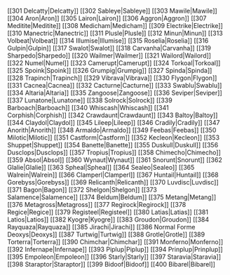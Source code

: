 [[301 Delcatty|Delcatty]]
[[302 Sableye|Sableye]]
[[303 Mawile|Mawile]]
[[304 Aron|Aron]]
[[305 Lairon|Lairon]]
[[306 Aggron|Aggron]]
[[307 Meditite|Meditite]]
[[308 Medicham|Medicham]]
[[309 Electrike|Electrike]]
[[310 Manectric|Manectric]]
[[311 Plusle|Plusle]]
[[312 Minun|Minun]]
[[313 Volbeat|Volbeat]]
[[314 Illumise|Illumise]]
[[315 Roselia|Roselia]]
[[316 Gulpin|Gulpin]]
[[317 Swalot|Swalot]]
[[318 Carvanha|Carvanha]]
[[319 Sharpedo|Sharpedo]]
[[320 Wailmer|Wailmer]]
[[321 Wailord|Wailord]]
[[322 Numel|Numel]]
[[323 Camerupt|Camerupt]]
[[324 Torkoal|Torkoal]]
[[325 Spoink|Spoink]]
[[326 Grumpig|Grumpig]]
[[327 Spinda|Spinda]]
[[328 Trapinch|Trapinch]]
[[329 Vibrava|Vibrava]]
[[330 Flygon|Flygon]]
[[331 Cacnea|Cacnea]]
[[332 Cacturne|Cacturne]]
[[333 Swablu|Swablu]]
[[334 Altaria|Altaria]]
[[335 Zangoose|Zangoose]]
[[336 Seviper|Seviper]]
[[337 Lunatone|Lunatone]]
[[338 Solrock|Solrock]]
[[339 Barboach|Barboach]]
[[340 Whiscash|Whiscash]]
[[341 Corphish|Corphish]]
[[342 Crawdaunt|Crawdaunt]]
[[343 Baltoy|Baltoy]]
[[344 Claydol|Claydol]]
[[345 Lileep|Lileep]]
[[346 Cradily|Cradily]]
[[347 Anorith|Anorith]]
[[348 Armaldo|Armaldo]]
[[349 Feebas|Feebas]]
[[350 Milotic|Milotic]]
[[351 Castform|Castform]]
[[352 Kecleon|Kecleon]]
[[353 Shuppet|Shuppet]]
[[354 Banette|Banette]]
[[355 Duskull|Duskull]]
[[356 Dusclops|Dusclops]]
[[357 Tropius|Tropius]]
[[358 Chimecho|Chimecho]]
[[359 Absol|Absol]]
[[360 Wynaut|Wynaut]]
[[361 Snorunt|Snorunt]]
[[362 Glalie|Glalie]]
[[363 Spheal|Spheal]]
[[364 Sealeo|Sealeo]]
[[365 Walrein|Walrein]]
[[366 Clamperl|Clamperl]]
[[367 Huntail|Huntail]]
[[368 Gorebyss|Gorebyss]]
[[369 Relicanth|Relicanth]]
[[370 Luvdisc|Luvdisc]]
[[371 Bagon|Bagon]]
[[372 Shelgon|Shelgon]]
[[373 Salamence|Salamence]]
[[374 Beldum|Beldum]]
[[375 Metang|Metang]]
[[376 Metagross|Metagross]]
[[377 Regirock|Regirock]]
[[378 Regice|Regice]]
[[379 Registeel|Registeel]]
[[380 Latias|Latias]]
[[381 Latios|Latios]]
[[382 Kyogre|Kyogre]]
[[383 Groudon|Groudon]]
[[384 Rayquaza|Rayquaza]]
[[385 Jirachi|Jirachi]]
[[386 Normal Forme Deoxys|Deoxys]]
[[387 Turtwig|Turtwig]]
[[388 Grotle|Grotle]]
[[389 Torterra|Torterra]]
[[390 Chimchar|Chimchar]]
[[391 Monferno|Monferno]]
[[392 Infernape|Infernape]]
[[393 Piplup|Piplup]]
[[394 Prinplup|Prinplup]]
[[395 Empoleon|Empoleon]]
[[396 Starly|Starly]]
[[397 Staravia|Staravia]]
[[398 Staraptor|Staraptor]]
[[399 Bidoof|Bidoof]]
[[400 Bibarel|Bibarel]]